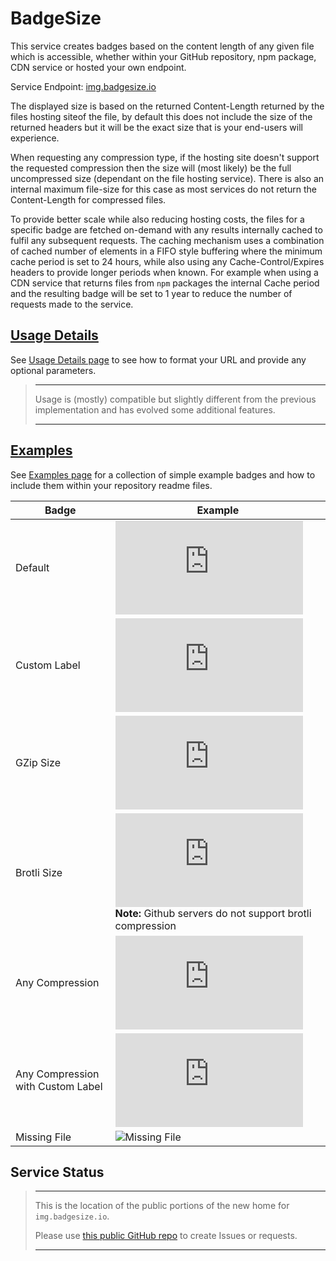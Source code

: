 <h1 class="display-4">Badge&#8203;Size&#8203;</h1>

This service creates badges based on the content length of any given file which is accessible, whether within your GitHub repository, npm package, CDN service or hosted your own endpoint.

Service Endpoint: [img.badgesize.io](https://badgesize.com)

The displayed size is based on the returned Content-Length returned by the files hosting siteof the file, by default this does not include the size of the returned headers but it will be the exact size that is your end-users will experience.

When requesting any compression type, if the hosting site doesn't support the requested compression then the size will (most likely) be the full uncompressed size (dependant on the file hosting service). There is also an internal maximum file-size for this case as most services do not return the Content-Length for compressed files.

To provide better scale while also reducing hosting costs, the files for a specific badge are fetched on-demand with any results internally cached to fulfil any subsequent requests. The caching mechanism uses a combination of cached number of elements in a FIFO style buffering where the minimum cache period is set to 24 hours, while also using any Cache-Control/Expires headers to provide longer periods when known. For example when using a CDN service that returns files from <code>npm</code> packages the internal Cache period and the resulting badge will be set to 1 year to reduce the number of requests made to the service.

## [Usage Details](https://badgesize.com/Usage)

See [Usage Details page](https://badgesize.com/Usage) to see how to format your URL and provide any optional parameters.

><hr />
> Usage is (mostly) compatible but slightly different from the previous implementation and has evolved some additional features.
><hr />

## [Examples](https://badgesize.com/Examples)

See [Examples page](https://badgesize.com/Examples) for a collection of simple example badges and how to include them within your repository readme files.

| Badge | Example
|-------|----------
| Default | ![Defaults](https://img.badgesize.com/nevware21/badgesize/main/README.md)
| Custom Label | ![Custom Label](https://img.badgesize.com/nevware21/badgesize/main/README.md?label=Custom%20label)
| GZip Size | ![GZip size](https://img.badgesize.com/nevware21/badgesize/main/README.md?compression=gzip)
| Brotli Size | ![Brotli size](https://img.badgesize.com/nevware21/badgesize/main/README.md?compression=brotli)<br/>**Note:** Github servers do not support brotli compression
| Any Compression | ![Any Compressed size](https://img.badgesize.com/nevware21/badgesize/main/README.md?compression=any)
| Any Compression with Custom Label |  ![Compressed size](https://img.badgesize.com/nevware21/badgesize/main/README.md?compression=any&label=Custom%20Label)
| Missing File | ![Missing File](https://img.badgesize.com/nevware21/badgesize/main/InvalidFilename?label=Missing%20File)

## Service Status 

> <hr />
>
> This is the location of the public portions of the new home for `img.badgesize.io`.
>
> Please use [this public GitHub repo](https://github.com/nevware21/badgesize) to create Issues or requests.
>
> <hr />
